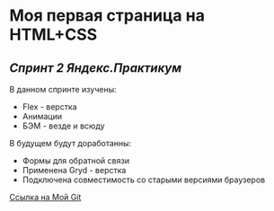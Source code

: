 # **Моя первая страница на HTML+CSS**
## *Спринт 2 Яндекс.Практикум*

В данном спринте изучены:
* Flex - верстка
* Анимации
* БЭМ - везде и всюду

В будущем будут доработанны:
* Формы для обратной связи
* Применена Gryd - верстка
* Подключена совместимость со старыми версиями браузеров

[Ссылка на Мой Git](https://github.com/AndrewMokin)

